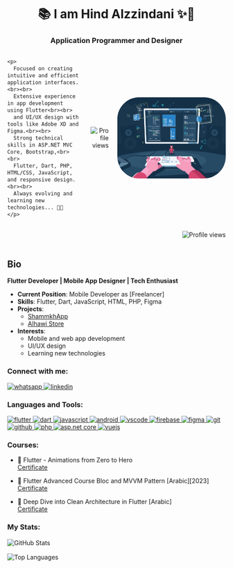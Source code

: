 
<h1 align="center">📚 I am Hind Alzzindani ✨👋</h1>
<h3 align="center">Application Programmer and Designer</h3>


<div style="display: flex; align-items: center; gap: 20px;">
  <!-- النص -->
  <div style="max-width: 400px; text-align: left;">
  
    <p>
      Focused on creating intuitive and efficient application interfaces.<br><br>
      Extensive experience in app development using Flutter<br><br>
      and UI/UX design with tools like Adobe XD and Figma.<br><br>
      Strong technical skills in ASP.NET MVC Core, Bootstrap,<br><br>
      Flutter, Dart, PHP, HTML/CSS, JavaScript, and responsive design.<br><br>
      Always evolving and learning new technologies... 🎲🎯  
    </p>
  </div>

  <!-- الصورة --><div align="right">
  <img src="https://komarev.com/ghpvc/?username=hindalzzindan" alt="Profile views" />
</div>
  <img alt="Coding" width="250" src="./dev.gif" style="border-radius: 50px; text-align:right;">
</div>

<br>

<div align="right">
  <img src="https://komarev.com/ghpvc/?username=hindalzzindan" alt="Profile views" />
</div>
<br>

## Bio

**Flutter Developer | Mobile App Designer | Tech Enthusiast**

- **Current Position**: Mobile Developer as [Freelancer]
- **Skills**: Flutter, Dart, JavaScript, HTML, PHP, Figma
- **Projects**: 
  - [ShammkhApp](https://play.google.com/store/apps/details?id=com.awalnet.flutter_shammakh_ecom)
  - [Alhawi Store](https://play.google.com/store/apps/details?id=com.alhawi.active_ecommerce_flutter_app)
- **Interests**: 
  - Mobile and web app development
  - UI/UX design
  - Learning new technologies

### Connect with me:

  <a href="https://wa.me/775464411" target="_blank"> 
    <img src="https://www.vectorlogo.zone/logos/whatsapp/whatsapp-icon.svg" alt="whatsapp" width="40" height="40" />
  </a>
  <a href="https://www.linkedin.com/in/hind-alzzindani/" target="_blank"> 
    <img src="https://www.vectorlogo.zone/logos/linkedin/linkedin-icon.svg" alt="linkedin" width="40" height="40" />
  </a>

### Languages and Tools:

<p align="left">
  <a href="https://flutter.dev/" target="_blank">
    <img src="https://www.vectorlogo.zone/logos/flutterio/flutterio-icon.svg" alt="flutter" width="40" height="40" />
  </a>
  <a href="https://dart.dev" target="_blank">
    <img src="https://www.vectorlogo.zone/logos/dartlang/dartlang-icon.svg" alt="dart" width="40" height="40" />
  </a>
  <a href="https://www.javascript.com/" target="_blank">
    <img src="https://www.vectorlogo.zone/logos/javascript/javascript-icon.svg" alt="javascript" width="40" height="40" />
  </a>
  <a href="https://www.android.com/studio" target="_blank">
    <img src="https://camo.githubusercontent.com/e87a0bbc2ea533869deabc5775446f8a634e13dc84511323038eab5203ff40e5/68747470733a2f2f63646e2e6a7364656c6976722e6e65742f67682f64657669636f6e732f64657669636f6e2f69636f6e732f616e64726f696473747564696f2f616e64726f696473747564696f2d6f726967696e616c2e737667" alt="android" width="40" height="40" />
  </a>
  <a href="https://code.visualstudio.com/" target="_blank">
    <img src="https://www.vectorlogo.zone/logos/visualstudio_code/visualstudio_code-icon.svg" alt="vscode" width="40" height="40" />
  </a>
  <a href="https://firebase.google.com/" target="_blank">
    <img src="https://www.vectorlogo.zone/logos/firebase/firebase-icon.svg" alt="firebase" width="40" height="40" />
  </a>
  <a href="https://www.figma.com/" target="_blank">
    <img src="https://www.vectorlogo.zone/logos/figma/figma-icon.svg" alt="figma" width="40" height="40" />
  </a>
  <a href="https://git-scm.com/" target="_blank">
    <img src="https://www.vectorlogo.zone/logos/git-scm/git-scm-icon.svg" alt="git" width="40" height="40" />
  </a>
  <a href="https://github.com/" target="_blank">
    <img src="https://www.vectorlogo.zone/logos/github/github-icon.svg" alt="github" width="40" height="40" />
  </a>
  <a href="https://www.php.net/" target="_blank">
    <img src="https://www.vectorlogo.zone/logos/php/php-icon.svg" alt="php" width="40" height="40" />
  </a>
  <a href="https://dotnet.microsoft.com/apps/aspnet" target="_blank">
    <img src="https://www.vectorlogo.zone/logos/dotnet/dotnet-icon.svg" alt="asp.net core" width="40" height="40" />
  </a>
  <a href="https://vuejs.org/" target="_blank">
    <img src="https://www.vectorlogo.zone/logos/vuejs/vuejs-icon.svg" alt="vuejs" width="40" height="40" />
  </a>
</p>

### Courses:

- 🎯 Flutter - Animations from Zero to Hero  
  [Certificate](https://www.udemy.com/certificate/UC-82b63551-3818-47b7-b1c2-5676f45cfb31/)

- 🎯 Flutter Advanced Course Bloc and MVVM Pattern [Arabic][2023]  
  [Certificate](https://www.udemy.com/certificate/UC-dcea4f17-2e77-4978-afce-5fd95370bd29/)

- 🎯 Deep Dive into Clean Architecture in Flutter [Arabic]  
  [Certificate](https://www.udemy.com/certificate/UC-e3ffa369-c4fb-4dee-a295-b8692da00f85/)

### My Stats:

<p align="left">
  <img align="center" src="https://github-readme-stats.vercel.app/api?username=hindalzzindani&show_icons=true&theme=radical" alt="GitHub Stats" />
</p>
<p align="left">
  <img align="center" src="https://github-readme-stats.vercel.app/api/top-langs/?username=hindalzzindani&layout=compact&theme=radical" alt="Top Languages" />
</p>
